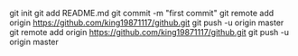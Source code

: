 git init
git add README.md
git commit -m "first commit"
git remote add origin https://github.com/king19871117/github.git
git push -u origin master
git remote add origin https://github.com/king19871117/github.git
git push -u origin master

